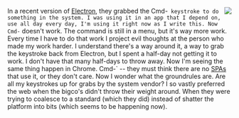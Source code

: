 <img src="http://scripting.com/images/2017/10/04/goldenGirl.png" border="0" align="right">In a recent version of <a href="https://github.com/electron/electron">Electron</a>, they grabbed the Cmd-` keystroke to do something in the system. I was using it in an app that I depend on, use all day every day, I'm using it right now as I write this. Now Cmd-` doesn't work. The command is still in a menu, but it's way more work. Every time I have to do that work I project evil thoughts at the person who made my work harder. I understand there's a way around it, a way to grab the keystroke back from Electron, but I spent a half-day not getting it to work. I don't have that many half-days to throw away. Now I'm seeing the same thing happen in Chrome. Cmd-` -- they must think there are no <a href="https://en.wikipedia.org/wiki/Single-page_application">SPAs</a> that use it, or they don't care. Now I wonder what the groundrules are. Are all my keystrokes up for grabs by the system vendor? I so vastly preferred the web when the bigco's didn't throw their weight around. When they were trying to coalesce to a standard (which they did) instead of shatter the platform into bits (which seems to be happening now). 
